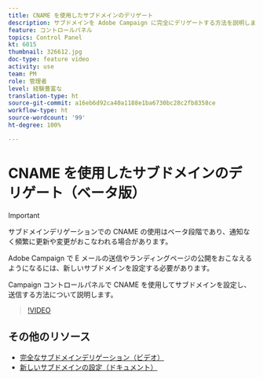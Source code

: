 ```yaml
---
title: CNAME を使用したサブドメインのデリゲート
description: サブドメインを Adobe Campaign に完全にデリゲートする方法を説明します。
feature: コントロールパネル
topics: Control Panel
kt: 6015
thumbnail: 326612.jpg
doc-type: feature video
activity: use
team: PM
role: 管理者
level: 経験豊富な
translation-type: ht
source-git-commit: a16eb6d92ca40a1188e1ba6730bc28c2fb8358ce
workflow-type: ht
source-wordcount: '99'
ht-degree: 100%

---
```



# CNAME を使用したサブドメインのデリゲート（ベータ版）

>[!IMPORTANT]
>
> サブドメインデリゲーションでの CNAME の使用はベータ段階であり、通知なく頻繁に更新や変更がおこなわれる場合があります。

Adobe Campaign で E メールの送信やランディングページの公開をおこなえるようになるには、新しいサブドメインを設定する必要があります。

Campaign コントロールパネルで CNAME を使用してサブドメインを設定し、送信する方法について説明します。

>[!VIDEO](https://video.tv.adobe.com/v/326612?quality=12)

## その他のリソース

* [完全なサブドメインデリゲーション（ビデオ）](./subdomain-delegation.md)
* [新しいサブドメインの設定（ドキュメント）](https://docs.adobe.com/content/help/ja-JP/control-panel/using/subdomains-and-certificates/setting-up-new-subdomain.html)
